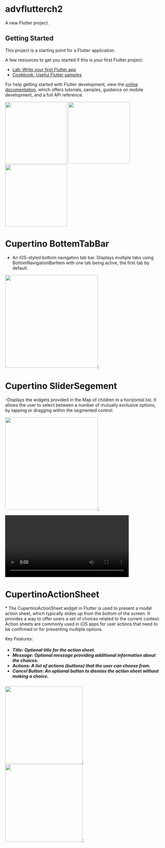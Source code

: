 # advflutterch2

A new Flutter project.

## Getting Started

This project is a starting point for a Flutter application.

A few resources to get you started if this is your first Flutter project:

- [Lab: Write your first Flutter app](https://docs.flutter.dev/get-started/codelab)
- [Cookbook: Useful Flutter samples](https://docs.flutter.dev/cookbook)

For help getting started with Flutter development, view the
[online documentation](https://docs.flutter.dev/), which offers tutorials,
samples, guidance on mobile development, and a full API reference.
<p>
  <img src = "https://github.com/Rajputniraj6983/advflutterch2/assets/143181391/a4136b3a-3bd8-4196-b72b-d1ccc0a37b6c)" width=200>
  <img src = "https://github.com/Rajputniraj6983/advflutterch2/assets/143181391/05ae0691-f210-47ee-abe7-72da119a7ae7" width=200>
  <img src = "https://github.com/Rajputniraj6983/advflutterch2/assets/143181391/88d4c60f-1a39-4749-88b1-3cced16ca2e4" width=200>
</p>

# Cupertino BottemTabBar
- An iOS-styled bottom navigation tab bar. Displays multiple tabs using BottomNavigationBarItem with one tab being active, the first tab by default.

  
<img src='https://github.com/Rajputniraj6983/advflutterch2/assets/143181391/22efa73e-43f8-4e5f-aa7b-1b14d4a4f9e2' width = 300>;

# Cupertino SliderSegement
-Displays the widgets provided in the Map of children in a horizontal list. It allows the user to select between a number of mutually exclusive options, by tapping or dragging within the segmented control. 

<img src='https://github.com/Rajputniraj6983/advflutterch2/assets/143181391/61a9d05b-c644-4307-b133-c7e0161c6806' width = 300>;

<video src="https://github.com/Rajputniraj6983/advflutterch2/assets/143181391/798f2b25-ebf4-4c32-ab8a-8cc5d7095bd4" width="400">;



<h1> CupertinoActionSheet</h1>
* The CupertinoActionSheet widget in Flutter is used to present a modal action sheet, which typically slides up from the bottom of the screen. It provides a way to offer users a set of choices related to the current context. Action sheets are commonly used in iOS apps for user actions that need to be confirmed or for presenting multiple options.

Key Features:
<h5>

* Title: Optional title for the action sheet.
* Message: Optional message providing additional information about the choices.
* Actions: A list of actions (buttons) that the user can choose from.
* Cancel Button: An optional button to dismiss the action sheet without making a choice.</h5>
<p>
  <img src='https://github.com/Rajputniraj6983/advflutterch2/assets/143181391/f19cd8be-5b16-4138-97ec-c4e75ab98112' width = 250>;
  <img src='https://github.com/Rajputniraj6983/advflutterch2/assets/143181391/b9030e67-a860-4749-ad77-aa715d375202' width = 250>;
 
</p>




   
